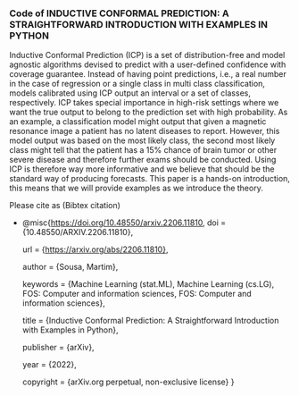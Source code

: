 ### Code of INDUCTIVE CONFORMAL PREDICTION: A STRAIGHTFORWARD INTRODUCTION WITH EXAMPLES IN PYTHON

Inductive Conformal Prediction (ICP) is a set of distribution-free and model agnostic algorithms
devised to predict with a user-defined confidence with coverage guarantee. Instead of having point
predictions, i.e., a real number in the case of regression or a single class in multi class classification,
models calibrated using ICP output an interval or a set of classes, respectively. ICP takes special
importance in high-risk settings where we want the true output to belong to the prediction set with
high probability. As an example, a classification model might output that given a magnetic resonance
image a patient has no latent diseases to report. However, this model output was based on the most
likely class, the second most likely class might tell that the patient has a 15% chance of brain tumor
or other severe disease and therefore further exams should be conducted. Using ICP is therefore way
more informative and we believe that should be the standard way of producing forecasts. This paper
is a hands-on introduction, this means that we will provide examples as we introduce the theory.

Please cite as (Bibtex citation)

- @misc{https://doi.org/10.48550/arxiv.2206.11810,
  doi = {10.48550/ARXIV.2206.11810},
  
  url = {https://arxiv.org/abs/2206.11810},
  
  author = {Sousa, Martim},
  
  keywords = {Machine Learning (stat.ML), Machine Learning (cs.LG), FOS: Computer and information sciences, FOS: Computer and information sciences},
  
  title = {Inductive Conformal Prediction: A Straightforward Introduction with Examples in Python},
  
  publisher = {arXiv},
  
  year = {2022},
  
  copyright = {arXiv.org perpetual, non-exclusive license}
}
